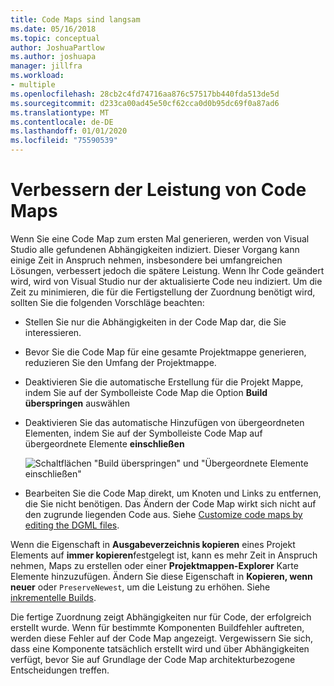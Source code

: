 ```yaml
---
title: Code Maps sind langsam
ms.date: 05/16/2018
ms.topic: conceptual
author: JoshuaPartlow
ms.author: joshuapa
manager: jillfra
ms.workload:
- multiple
ms.openlocfilehash: 28cb2c4fd74716aa876c57517bb440fda513de5d
ms.sourcegitcommit: d233ca00ad45e50cf62cca0d0b95dc69f0a87ad6
ms.translationtype: MT
ms.contentlocale: de-DE
ms.lasthandoff: 01/01/2020
ms.locfileid: "75590539"
---
```

# <a name="improve-performance-for-code-maps"></a>Verbessern der Leistung von Code Maps

Wenn Sie eine Code Map zum ersten Mal generieren, werden von Visual Studio alle gefundenen Abhängigkeiten indiziert. Dieser Vorgang kann einige Zeit in Anspruch nehmen, insbesondere bei umfangreichen Lösungen, verbessert jedoch die spätere Leistung. Wenn Ihr Code geändert wird, wird von Visual Studio nur der aktualisierte Code neu indiziert. Um die Zeit zu minimieren, die für die Fertigstellung der Zuordnung benötigt wird, sollten Sie die folgenden Vorschläge beachten:

- Stellen Sie nur die Abhängigkeiten in der Code Map dar, die Sie interessieren.

- Bevor Sie die Code Map für eine gesamte Projektmappe generieren, reduzieren Sie den Umfang der Projektmappe.

- Deaktivieren Sie die automatische Erstellung für die Projekt Mappe, indem Sie auf der Symbolleiste Code Map die Option **Build überspringen** auswählen

- Deaktivieren Sie das automatische Hinzufügen von übergeordneten Elementen, indem Sie auf der Symbolleiste Code Map auf übergeordnete Elemente **einschließen**

   ![Schaltflächen "Build überspringen" und "Übergeordnete Elemente einschließen"](../modeling/media/codemapsfilterskipbuildicons.png)

- Bearbeiten Sie die Code Map direkt, um Knoten und Links zu entfernen, die Sie nicht benötigen. Das Ändern der Code Map wirkt sich nicht auf den zugrunde liegenden Code aus. Siehe [Customize code maps by editing the DGML files](../modeling/customize-code-maps-by-editing-the-dgml-files.md).

Wenn die Eigenschaft in **Ausgabeverzeichnis kopieren** eines Projekt Elements auf **immer kopieren**festgelegt ist, kann es mehr Zeit in Anspruch nehmen, Maps zu erstellen oder einer **Projektmappen-Explorer** Karte Elemente hinzuzufügen. Ändern Sie diese Eigenschaft in **Kopieren, wenn neuer** oder `PreserveNewest`, um die Leistung zu erhöhen. Siehe [inkrementelle Builds](../msbuild/incremental-builds.md).

Die fertige Zuordnung zeigt Abhängigkeiten nur für Code, der erfolgreich erstellt wurde. Wenn für bestimmte Komponenten Buildfehler auftreten, werden diese Fehler auf der Code Map angezeigt. Vergewissern Sie sich, dass eine Komponente tatsächlich erstellt wird und über Abhängigkeiten verfügt, bevor Sie auf Grundlage der Code Map architekturbezogene Entscheidungen treffen.
